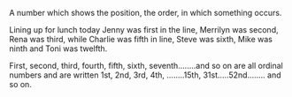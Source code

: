 A number which shows the position, the order, in which something occurs.

Lining up for lunch today Jenny was first in the line, Merrilyn was
second, Rena was third, while Charlie was fifth in line, Steve was
sixth, Mike was ninth and Toni was twelfth.

First, second, third, fourth, fifth, sixth, seventh........and so on are
all ordinal numbers and are written 1st, 2nd, 3rd, 4th, ........15th,
31st.....52nd........ and so on.
